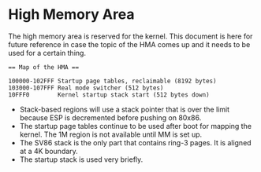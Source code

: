 # High Memory Area

The high memory area is reserved for the kernel. This document is here for future reference in case the topic of the HMA comes up and it needs to be used for a certain thing.

```
== Map of the HMA ==

100000-102FFF Startup page tables, reclaimable (8192 bytes)
103000-107FFF Real mode switcher (512 bytes)
10FFF0        Kernel startup stack start (512 bytes down)
```

- Stack-based regions will use a stack pointer that is over the limit because ESP is decremented before pushing on 80x86.
- The startup page tables continue to be used after boot for mapping the kernel. The 1M region is not available until MM is set up.
- The SV86 stack is the only part that contains ring-3 pages. It is aligned at a 4K boundary.
- The startup stack is used very briefly.

